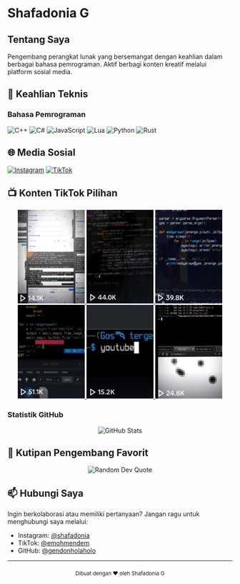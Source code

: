 # Shafadonia G

## Tentang Saya
Pengembang perangkat lunak yang bersemangat dengan keahlian dalam berbagai bahasa pemrograman. Aktif berbagi konten kreatif melalui platform sosial media.

## 🚀 Keahlian Teknis

### Bahasa Pemrograman
![C++](https://img.shields.io/badge/c++-%2300599C.svg?style=for-the-badge&logo=c%2B%2B&logoColor=white)
![C#](https://img.shields.io/badge/c%23-%23239120.svg?style=for-the-badge&logo=c-sharp&logoColor=white)
![JavaScript](https://img.shields.io/badge/javascript-%23323330.svg?style=for-the-badge&logo=javascript&logoColor=%23F7DF1E)
![Lua](https://img.shields.io/badge/lua-%232C2D72.svg?style=for-the-badge&logo=lua&logoColor=white)
![Python](https://img.shields.io/badge/python-3670A0?style=for-the-badge&logo=python&logoColor=ffdd54)
![Rust](https://img.shields.io/badge/rust-%23000000.svg?style=for-the-badge&logo=rust&logoColor=white)

## 🌐 Media Sosial
[![Instagram](https://img.shields.io/badge/Instagram-%23E4405F.svg?logo=Instagram&logoColor=white)](https://instagram.com/shafadonia) 
[![TikTok](https://img.shields.io/badge/TikTok-%23000000.svg?logo=TikTok&logoColor=white)](https://tiktok.com/@emohmendem)

## 📺 Konten TikTok Pilihan
<div align="center">
  <a href="https://www.tiktok.com/@emohmendem/video/7210229059475852549?is_from_webapp=1&sender_device=pc&web_id=7205800741654627841">
    <img src="https://github.com/gendonholaholo/gendonholaholo/blob/main/tmbnl/20230902_023319.png" width="150" height="210" alt="TikTok Content 1">
  </a>
  <a href="https://www.tiktok.com/@emohmendem/video/7205504474528386330?is_from_webapp=1&sender_device=pc&web_id=7205800741654627841">
    <img src="https://github.com/gendonholaholo/gendonholaholo/blob/main/tmbnl/20230902_023356.png" width="150" height="210" alt="TikTok Content 2">
  </a>
  <a href="https://www.tiktok.com/@emohmendem/video/7203668840461438235?is_from_webapp=1&sender_device=pc&web_id=7205800741654627841">
    <img src="https://github.com/gendonholaholo/gendonholaholo/blob/main/tmbnl/20230902_023437.png" width="150" height="210" alt="TikTok Content 3">
  </a>
</div>

<div align="center">
  <a href="https://www.tiktok.com/@emohmendem/video/7201502947996486938?is_from_webapp=1&sender_device=pc&web_id=7205800741654627841">
    <img src="https://github.com/gendonholaholo/gendonholaholo/blob/main/tmbnl/20230902_023511.png" width="150" height="210" alt="TikTok Content 4">
  </a>
  <a href="https://www.tiktok.com/@emohmendem/video/7200594698132589850?is_from_webapp=1&sender_device=pc&web_id=7205800741654627841">
    <img src="https://github.com/gendonholaholo/gendonholaholo/blob/main/tmbnl/20230902_023558.png" width="150" height="210" alt="TikTok Content 5">
  </a>
  <a href="https://www.tiktok.com/@emohmendem/video/7199945931578445083?is_from_webapp=1&sender_device=pc&web_id=7205800741654627841">
    <img src="https://github.com/gendonholaholo/gendonholaholo/blob/main/tmbnl/20230902_023616.png" width="150" height="210" alt="TikTok Content 6">
  </a>
</div>

### Statistik GitHub
<div align="center">
  <img src="https://github-readme-stats.vercel.app/api/top-langs/?username=gendonholaholo&theme=radical&hide_border=false&include_all_commits=false&count_private=false&layout=compact" alt="GitHub Stats">
</div>

## 💭 Kutipan Pengembang Favorit
<div align="center">
  <img src="https://quotes-github-readme.vercel.app/api?type=horizontal&theme=radical" alt="Random Dev Quote">
</div>

## 📫 Hubungi Saya
Ingin berkolaborasi atau memiliki pertanyaan? Jangan ragu untuk menghubungi saya melalui:
- Instagram: [@shafadonia](https://instagram.com/shafadonia)
- TikTok: [@emohmendem](https://tiktok.com/@emohmendem)
- GitHub: [@gendonholaholo](https://github.com/gendonholaholo)

---

<div align="center">
  <sub>Dibuat dengan ❤️ oleh Shafadonia G</sub>
</div>
